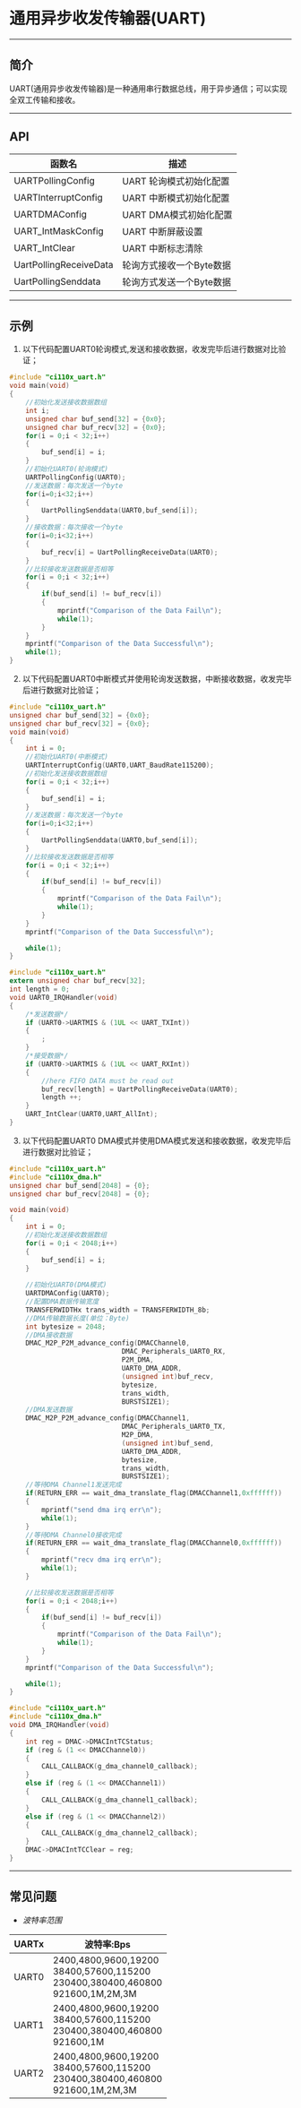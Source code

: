 # 通用异步收发传输器(UART)

***

## 简介

UART(通用异步收发传输器)是一种通用串行数据总线，用于异步通信；可以实现全双工传输和接收。

***

## API

<center>

| 函数名                 | 描述                   |
| ---------------------- | --------------------- |
| UARTPollingConfig      | UART 轮询模式初始化配置 |
| UARTInterruptConfig    | UART 中断模式初始化配置 |
| UARTDMAConfig          | UART DMA模式初始化配置  |
| UART_IntMaskConfig     | UART 中断屏蔽设置       |
| UART_IntClear          | UART 中断标志清除       |
| UartPollingReceiveData | 轮询方式接收一个Byte数据|
| UartPollingSenddata    | 轮询方式发送一个Byte数据|

</center>

***

## 示例

1) 以下代码配置UART0轮询模式,发送和接收数据，收发完毕后进行数据对比验证；

```c
#include "ci110x_uart.h"
void main(void)
{
    //初始化发送接收数据数组
    int i;
    unsigned char buf_send[32] = {0x0};
    unsigned char buf_recv[32] = {0x0};
    for(i = 0;i < 32;i++)
    {
        buf_send[i] = i;
    }
    //初始化UART0(轮询模式)
    UARTPollingConfig(UART0);
    //发送数据：每次发送一个byte
    for(i=0;i<32;i++)
    {
        UartPollingSenddata(UART0,buf_send[i]);
    }
    //接收数据：每次接收一个byte
    for(i=0;i<32;i++)
    {
        buf_recv[i] = UartPollingReceiveData(UART0);
    }
    //比较接收发送数据是否相等
    for(i = 0;i < 32;i++)
    {
        if(buf_send[i] != buf_recv[i])
        {
            mprintf("Comparison of the Data Fail\n");
            while(1);
        }
    }
    mprintf("Comparison of the Data Successful\n");
    while(1);
}
```

2) 以下代码配置UART0中断模式并使用轮询发送数据，中断接收数据，收发完毕后进行数据对比验证；

```c
#include "ci110x_uart.h"
unsigned char buf_send[32] = {0x0};
unsigned char buf_recv[32] = {0x0};
void main(void)
{
    int i = 0;
    //初始化UART0(中断模式)
    UARTInterruptConfig(UART0,UART_BaudRate115200);
    //初始化发送接收数据数组
    for(i = 0;i < 32;i++)
    {
        buf_send[i] = i;
    }
    //发送数据：每次发送一个byte
    for(i=0;i<32;i++)
    {
        UartPollingSenddata(UART0,buf_send[i]);
    }
    //比较接收发送数据是否相等
    for(i = 0;i < 32;i++)
    {
        if(buf_send[i] != buf_recv[i])
        {
            mprintf("Comparison of the Data Fail\n");
            while(1);
        }
    }
    mprintf("Comparison of the Data Successful\n");

    while(1);
}
```

```c
#include "ci110x_uart.h"
extern unsigned char buf_recv[32];
int length = 0;
void UART0_IRQHandler(void)
{
    /*发送数据*/
    if (UART0->UARTMIS & (1UL << UART_TXInt))
    {
        ;
    }
    /*接受数据*/
    if (UART0->UARTMIS & (1UL << UART_RXInt))
    {
        //here FIFO DATA must be read out
        buf_recv[length] = UartPollingReceiveData(UART0);
        length ++;
    }
    UART_IntClear(UART0,UART_AllInt);
}
```

3) 以下代码配置UART0 DMA模式并使用DMA模式发送和接收数据，收发完毕后进行数据对比验证；

```c
#include "ci110x_uart.h"
#include "ci110x_dma.h"
unsigned char buf_send[2048] = {0};
unsigned char buf_recv[2048] = {0};

void main(void)
{
    int i = 0;
    //初始化发送接收数据数组
    for(i = 0;i < 2048;i++)
    {
        buf_send[i] = i;
    }
    
    //初始化UART0(DMA模式)
    UARTDMAConfig(UART0);
    //配置DMA数据传输宽度
    TRANSFERWIDTHx trans_width = TRANSFERWIDTH_8b;
    //DMA传输数据长度(单位：Byte)
    int bytesize = 2048;
    //DMA接收数据
    DMAC_M2P_P2M_advance_config(DMACChannel0,
                            DMAC_Peripherals_UART0_RX,
                            P2M_DMA,
                            UART0_DMA_ADDR,
                            (unsigned int)buf_recv,
                            bytesize,
                            trans_width,
                            BURSTSIZE1);
    //DMA发送数据
    DMAC_M2P_P2M_advance_config(DMACChannel1,
                            DMAC_Peripherals_UART0_TX,
                            M2P_DMA,
                            (unsigned int)buf_send,
                            UART0_DMA_ADDR,
                            bytesize,
                            trans_width,
                            BURSTSIZE1);
    //等待DMA Channel1发送完成
    if(RETURN_ERR == wait_dma_translate_flag(DMACChannel1,0xffffff))
    {
      	mprintf("send dma irq err\n");
        while(1);
    }
    //等待DMA Channel0接收完成
    if(RETURN_ERR == wait_dma_translate_flag(DMACChannel0,0xffffff))
    {
      	mprintf("recv dma irq err\n");
        while(1);
    }

    //比较接收发送数据是否相等
    for(i = 0;i < 2048;i++)
    {
        if(buf_send[i] != buf_recv[i])
        {
            mprintf("Comparison of the Data Fail\n");
            while(1);
        }
    }
    mprintf("Comparison of the Data Successful\n");

    while(1);
}
```

```c
#include "ci110x_uart.h"
#include "ci110x_dma.h"
void DMA_IRQHandler(void)
{
    int reg = DMAC->DMACIntTCStatus;
    if (reg & (1 << DMACChannel0))
    {
        CALL_CALLBACK(g_dma_channel0_callback);
    }
    else if (reg & (1 << DMACChannel1))
    {
        CALL_CALLBACK(g_dma_channel1_callback);
    }
    else if (reg & (1 << DMACChannel2))
    {
        CALL_CALLBACK(g_dma_channel2_callback);
    }
    DMAC->DMACIntTCClear = reg;
}
```

***

## 常见问题

- *波特率范围*

<center>

| UARTx   | 波特率:Bps                                                                   |
| ------- | ------------------------------- |
| UART0   | 2400,4800,9600,19200</br>38400,57600,115200</br>230400,380400,460800</br>921600,1M,2M,3M |
| UART1   | 2400,4800,9600,19200</br>38400,57600,115200</br>230400,380400,460800</br>921600,1M     |
| UART2   | 2400,4800,9600,19200</br>38400,57600,115200</br>230400,380400,460800</br>921600,1M,2M,3M |

</center>



